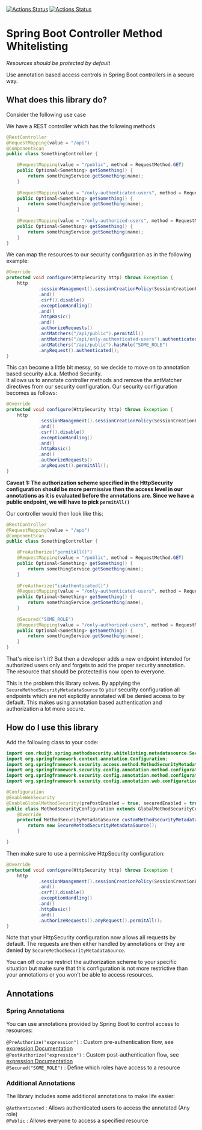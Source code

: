 [![Actions Status](https://github.com/rkuijt/spring-security-method-whitelisting/workflows/Build/badge.svg)](https://github.com/rkuijt/spring-security-method-whitelisting/actions)
[![Actions Status](https://github.com/rkuijt/spring-security-method-whitelisting/workflows/Publish/badge.svg)](https://github.com/rkuijt/spring-security-method-whitelisting/actions)
# Spring Boot Controller Method Whitelisting
_Resources should be protected by default_

Use annotation based access controls in Spring Boot controllers in a secure way.

## What does this library do?
Consider the following use case

We have a REST controller which has the following methods
```java
@RestController
@RequestMapping(value = "/api")
@ComponentScan
public class SomethingController {

    @RequestMapping(value = "/public", method = RequestMethod.GET)
    public Optional<Something> getSomething() {
        return somethingService.getSomething(name);
    }
    
    @RequestMapping(value = "/only-authenticated-users", method = RequestMethod.GET)
    public Optional<Something> getSomething() {
        return somethingService.getSomething(name);
    }
    
    @RequestMapping(value = "/only-authorized-users", method = RequestMethod.GET)
    public Optional<Something> getSomething() {
        return somethingService.getSomething(name);
    }
}
```
We can map the resources to our security configuration as in the following example:

```java
@Override
protected void configure(HttpSecurity http) throws Exception {
    http
            .sessionManagement().sessionCreationPolicy(SessionCreationPolicy.STATELESS)
            .and()
            .csrf().disable()
            .exceptionHandling()
            .and()
            .httpBasic()
            .and()
            .authorizeRequests()
            .antMatchers("/api/public").permitAll()
            .antMatchers("/api/only-authenticated-users").authenticated()
            .antMatchers("/api/public").hasRole("SOME_ROLE")
            .anyRequest().authenticated();
}
```
This can become a little bit messy, so we decide to move on to annotation based security a.k.a. Method Security.  
It allows us to annotate controller methods and remove the antMatcher directives from our security configuration.
Our security configuration becomes as follows:
```java
@Override
protected void configure(HttpSecurity http) throws Exception {
    http
            .sessionManagement().sessionCreationPolicy(SessionCreationPolicy.STATELESS)
            .and()
            .csrf().disable()
            .exceptionHandling()
            .and()
            .httpBasic()
            .and()
            .authorizeRequests()
            .anyRequest().permitAll();
}
```

**Caveat 1: The authorization scheme specified in the HttpSecurity configuration should be more permissive then the access level in our annotations as it is evaluated before the
 annotations are. Since we have a public endpoint, we will have to pick `permitAll()`**

Our controller would then look like this:
```java
@RestController
@RequestMapping(value = "/api")
@ComponentScan
public class SomethingController {

    @PreAuthorize("permitAll()")
    @RequestMapping(value = "/public", method = RequestMethod.GET)
    public Optional<Something> getSomething() {
        return somethingService.getSomething(name);
    }
    
    @PreAuthorize("isAuthenticated()")
    @RequestMapping(value = "/only-authenticated-users", method = RequestMethod.GET)
    public Optional<Something> getSomething() {
        return somethingService.getSomething(name);
    }
    
    @Secured("SOME_ROLE")
    @RequestMapping(value = "/only-authorized-users", method = RequestMethod.GET)
    public Optional<Something> getSomething() {
        return somethingService.getSomething(name);
    }
}
```
That's nice isn't it? But then a developer adds a new endpoint intended for authorized users only and forgets to add the proper security annotation.
The resource that should be protected is now open to everyone.

This is the problem this library solves. By applying the `SecureMethodSecurityMetadataSource` to your security configuration all endpoints which are not explicitly annotated will be
 denied access to by default. This makes using annotation based authentication and authorization a lot more secure.
 
## How do I use this library
Add the following class to your code:
```java
import com.rkuijt.spring.methodsecurity.whitelisting.metadatasource.SecureMethodSecurityMetadataSource;
import org.springframework.context.annotation.Configuration;
import org.springframework.security.access.method.MethodSecurityMetadataSource;
import org.springframework.security.config.annotation.method.configuration.EnableGlobalMethodSecurity;
import org.springframework.security.config.annotation.method.configuration.GlobalMethodSecurityConfiguration;
import org.springframework.security.config.annotation.web.configuration.EnableWebSecurity;

@Configuration
@EnableWebSecurity
@EnableGlobalMethodSecurity(prePostEnabled = true, securedEnabled = true, jsr250Enabled = true)
public class MethodSecurityConfiguration extends GlobalMethodSecurityConfiguration {
    @Override
    protected MethodSecurityMetadataSource customMethodSecurityMetadataSource() {
        return new SecureMethodSecurityMetadataSource();
    }

}
```
Then make sure to use a permissive HttpSecurity configuration:
```java
@Override
protected void configure(HttpSecurity http) throws Exception {
    http
            .sessionManagement().sessionCreationPolicy(SessionCreationPolicy.STATELESS)
            .and()
            .csrf().disable()
            .exceptionHandling()
            .and()
            .httpBasic()
            .and()
            .authorizeRequests().anyRequest().permitAll();
}
```
Note that your HttpSecurity configuration now allows all requests by default. The requests are then either handled by annotations or they are denied by `SecureMethodSecurityMetadataSource`.

You can off course restrict the authorization scheme to your specific situation but make sure that this configuration is not more restrictive than your annotations or you won't be able to
 access resources.

## Annotations

### Spring Annotations
You can use annotations provided by Spring Boot to control access to resources:

`@PreAuthorize("expression")` : Custom pre-authentication flow, see [expression Documentation](https://docs.spring.io/spring-security/site/docs/3.0.x/reference/el-access.html)  
`@PostAuthorize("expression")` : Custom post-authentication flow, see [expression Documentation](https://docs.spring.io/spring-security/site/docs/3.0.x/reference/el-access.html)  
`@Secured("SOME_ROLE")` : Define which roles have access to a resource

### Additional Annotations
The library includes some additional annotations to make life easier:

`@Authenticated` : Allows authenticated users to access the annotated (Any role)  
`@Public` : Allows everyone to access a specified resource



